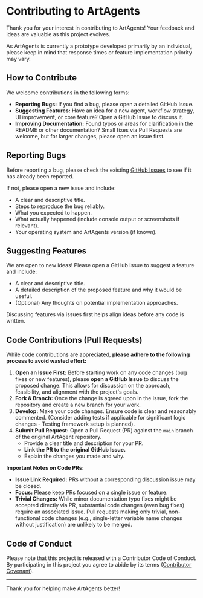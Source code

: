 # Contributing to ArtAgents

Thank you for your interest in contributing to ArtAgents! Your feedback and ideas are valuable as this project evolves.

As ArtAgents is currently a prototype developed primarily by an individual, please keep in mind that response times or feature implementation priority may vary.

## How to Contribute

We welcome contributions in the following forms:

*   **Reporting Bugs:** If you find a bug, please open a detailed GitHub Issue.
*   **Suggesting Features:** Have an idea for a new agent, workflow strategy, UI improvement, or core feature? Open a GitHub Issue to discuss it.
*   **Improving Documentation:** Found typos or areas for clarification in the README or other documentation? Small fixes via Pull Requests are welcome, but for larger changes, please open an issue first.

## Reporting Bugs

Before reporting a bug, please check the existing [GitHub Issues](https://github.com/your-username/ArtAgent/issues) to see if it has already been reported.

If not, please open a new issue and include:

*   A clear and descriptive title.
*   Steps to reproduce the bug reliably.
*   What you expected to happen.
*   What actually happened (include console output or screenshots if relevant).
*   Your operating system and ArtAgents version (if known).

## Suggesting Features

We are open to new ideas! Please open a GitHub Issue to suggest a feature and include:

*   A clear and descriptive title.
*   A detailed description of the proposed feature and why it would be useful.
*   (Optional) Any thoughts on potential implementation approaches.

Discussing features via issues first helps align ideas before any code is written.

## Code Contributions (Pull Requests)

While code contributions are appreciated, **please adhere to the following process to avoid wasted effort:**

1.  **Open an Issue First:** Before starting work on any code changes (bug fixes or new features), please **open a GitHub Issue** to discuss the proposed change. This allows for discussion on the approach, feasibility, and alignment with the project's goals.
2.  **Fork & Branch:** Once the change is agreed upon in the issue, fork the repository and create a new branch for your work.
3.  **Develop:** Make your code changes. Ensure code is clear and reasonably commented. (Consider adding tests if applicable for significant logic changes - Testing framework setup is planned).
4.  **Submit Pull Request:** Open a Pull Request (PR) against the `main` branch of the original ArtAgent repository.
    *   Provide a clear title and description for your PR.
    *   **Link the PR to the original GitHub Issue.**
    *   Explain the changes you made and why.

**Important Notes on Code PRs:**

*   **Issue Link Required:** PRs without a corresponding discussion issue may be closed.
*   **Focus:** Please keep PRs focused on a single issue or feature.
*   **Trivial Changes:** While minor documentation typo fixes might be accepted directly via PR, substantial code changes (even bug fixes) require an associated issue. Pull requests making only trivial, non-functional code changes (e.g., single-letter variable name changes without justification) are unlikely to be merged.

## Code of Conduct

Please note that this project is released with a Contributor Code of Conduct. By participating in this project you agree to abide by its terms ([Contributor Covenant](https://www.contributor-covenant.org/version/2/1/code_of_conduct/)).

---

Thank you for helping make ArtAgents better!
